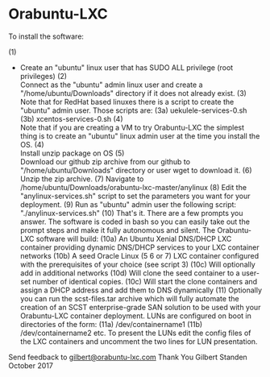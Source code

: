 # Orabuntu-LXC

To install the software:

(1)   
* Create an "ubuntu" linux user that has SUDO ALL privilege (root privileges)
(2)   
Connect as the "ubuntu" admin linux user and create a "/home/ubuntu/Downloads" directory if it does not already exist.
(3)   
Note that for RedHat based linuxes there is a script to create the "ubuntu" admin user.  Those scripts are:
     (3a) uekulele-services-0.sh
     (3b) xcentos-services-0.sh
(4)   
Note that if you are creating a VM to try Orabuntu-LXC the simplest thing is to create an "ubuntu" linux admin user    at the time you install the OS.
(4)   
Install unzip package on OS 
(5)   
Download our github zip archive from our github to "/home/ubuntu/Downloads" directory or user wget to download it.
(6)
Unzip the zip archive.
(7)
Navigate to /home/ubuntu/Downloads/orabuntu-lxc-master/anylinux
(8)
Edit the "anylinux-services.sh" script to set the parameters you want for your deployment.
(9)
Run as "ubuntu" admin user the following script:  "./anylinux-services.sh"
(10) 
That's it.  There are a few prompts you answer.  The software is coded in bash so you can easily take out the prompt steps and make it fully autonomous and silent.  The Orabuntu-LXC software will build:
     (10a)  An Ubuntu Xenial DNS/DHCP LXC container providing dynamic DNS/DHCP services to your LXC container networks
     (10b)  A seed Oracle Linux (5 6 or 7) LXC container configured with the prerequisites of your choice (see script 3)
     (10c)  Will optionally add in additional networks
     (10d)  Will clone the seed container to a user-set number of identical copies.
     (10c)  Will start the clone containers and assign a DHCP address and add them to DNS dynamically
(11)
Optionally you can run the scst-files.tar archive which will fully automate the creation of an SCST enterprise-grade SAN solution to be used with your Orabuntu-LXC container deployment.  LUNs are configured on boot in directories of the form:
     (11a) /dev/containername1
     (11b) /dev/containername2
etc.  To present the LUNs edit the config files of the LXC containers and uncomment the two lines for LUN presentation.

Send feedback to gilbert@orabuntu-lxc.com
Thank You
Gilbert Standen
October 2017
